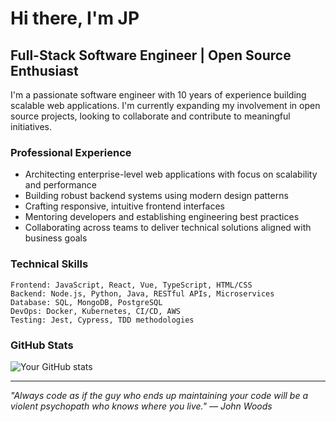 
# Hi there, I'm JP

## Full-Stack Software Engineer | Open Source Enthusiast

I'm a passionate software engineer with 10 years of experience building scalable web applications. I'm currently expanding my involvement in open source projects, looking to collaborate and contribute to meaningful initiatives.

### Professional Experience

- Architecting enterprise-level web applications with focus on scalability and performance
- Building robust backend systems using modern design patterns
- Crafting responsive, intuitive frontend interfaces
- Mentoring developers and establishing engineering best practices
- Collaborating across teams to deliver technical solutions aligned with business goals

### Technical Skills

```
Frontend: JavaScript, React, Vue, TypeScript, HTML/CSS
Backend: Node.js, Python, Java, RESTful APIs, Microservices
Database: SQL, MongoDB, PostgreSQL
DevOps: Docker, Kubernetes, CI/CD, AWS
Testing: Jest, Cypress, TDD methodologies
```

### GitHub Stats

![Your GitHub stats](https://github-readme-stats.vercel.app/api?username=jpwienekus&show_icons=true&theme=radical)

---

*"Always code as if the guy who ends up maintaining your code will be a violent psychopath who knows where you live." — John Woods*
